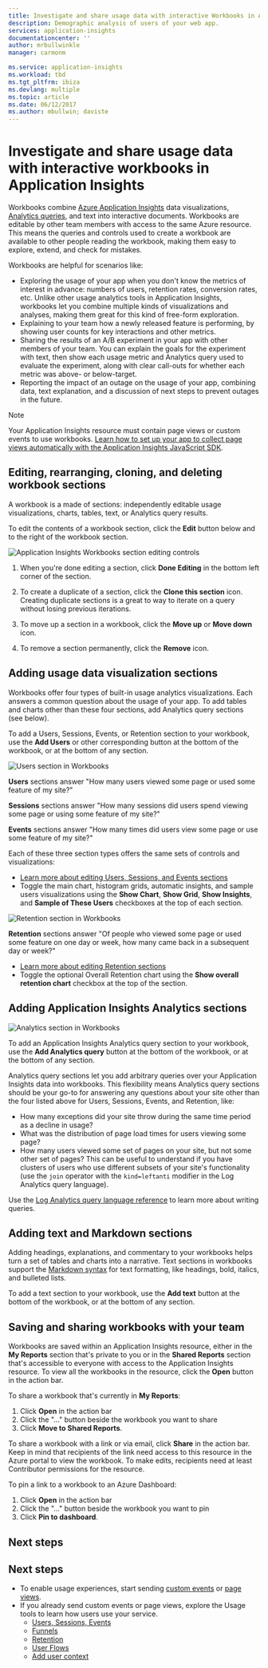 ```yaml
---
title: Investigate and share usage data with interactive Workbooks in Azure Application Insights | Microsoft docs
description: Demographic analysis of users of your web app.
services: application-insights
documentationcenter: ''
author: mrbullwinkle
manager: carmonm

ms.service: application-insights
ms.workload: tbd
ms.tgt_pltfrm: ibiza
ms.devlang: multiple
ms.topic: article
ms.date: 06/12/2017
ms.author: mbullwin; daviste
---
```


# Investigate and share usage data with interactive workbooks in Application Insights

Workbooks combine [Azure Application Insights](app-insights-overview.md) data visualizations, [Analytics queries](app-insights-analytics.md), and text into interactive documents. Workbooks are editable by other team members with access to the same Azure resource. This means the queries and controls used to create a workbook are available to other people reading the workbook, making them easy to explore, extend, and check for mistakes.

Workbooks are helpful for scenarios like:

* Exploring the usage of your app when you don't know the metrics of interest in advance: numbers of users, retention rates, conversion rates, etc. Unlike other usage analytics tools in Application Insights, workbooks let you combine multiple kinds of visualizations and analyses, making them great for this kind of free-form exploration.
* Explaining to your team how a newly released feature is performing, by showing user counts for key interactions and other metrics.
* Sharing the results of an A/B experiment in your app with other members of your team. You can explain the goals for the experiment with text, then show each usage metric and Analytics query used to evaluate the experiment, along with clear call-outs for whether each metric was above- or below-target.
* Reporting the impact of an outage on the usage of your app, combining data, text explanation, and a discussion of next steps to prevent outages in the future.

> [!NOTE]
> Your Application Insights resource must contain page views or custom events to use workbooks. [Learn how to set up your app to collect page views automatically with the Application Insights JavaScript SDK](app-insights-javascript.md).
> 
> 

## Editing, rearranging, cloning, and deleting workbook sections

A workbook is a made of sections: independently editable usage visualizations, charts, tables, text, or Analytics query results.

To edit the contents of a workbook section, click the **Edit** button below and to the right of the workbook section.

![Application Insights Workbooks section editing controls](./media/app-insights-usage-workbooks/editing-controls.png)

1. When you're done editing a section, click **Done Editing** in the bottom left corner of the section.

2. To create a duplicate of a section, click the **Clone this section** icon. Creating duplicate sections is a great to way to iterate on a query without losing previous iterations.

3. To move up a section in a workbook, click the **Move up** or **Move down** icon.

4. To remove a section permanently, click the **Remove** icon.

## Adding usage data visualization sections

Workbooks offer four types of built-in usage analytics visualizations. Each answers a common question about the usage of your app. To add tables and charts other than these four sections, add Analytics query sections (see below).

To add a Users, Sessions, Events, or Retention section to your workbook, use the **Add Users** or other corresponding button at the bottom of the workbook, or at the bottom of any section.

![Users section in Workbooks](./media/app-insights-usage-workbooks/users-section.png)

**Users** sections answer "How many users viewed some page or used some feature of my site?"

**Sessions** sections answer "How many sessions did users spend viewing some page or using some feature of my site?"

**Events** sections answer "How many times did users view some page or use some feature of my site?"

Each of these three section types offers the same sets of controls and visualizations:

* [Learn more about editing Users, Sessions, and Events sections](app-insights-usage-segmentation.md)
* Toggle the main chart, histogram grids, automatic insights, and sample users visualizations using the **Show Chart**, **Show Grid**, **Show Insights**, and **Sample of These Users** checkboxes at the top of each section.

![Retention section in Workbooks](./media/app-insights-usage-workbooks/retention-section.png)

**Retention** sections answer "Of people who viewed some page or used some feature on one day or week, how many came back in a subsequent day or week?"

* [Learn more about editing Retention sections](app-insights-usage-retention.md)
* Toggle the optional Overall Retention chart using the **Show overall retention chart** checkbox at the top of the section.

## Adding Application Insights Analytics sections

![Analytics section in Workbooks](./media/app-insights-usage-workbooks/analytics-section.png)

To add an Application Insights Analytics query section to your workbook, use the **Add Analytics query** button at the bottom of the workbook, or at the bottom of any section.

Analytics query sections let you add arbitrary queries over your Application Insights data into workbooks. This flexibility means Analytics query sections should be your go-to for answering any questions about your site other than the four listed above for Users, Sessions, Events, and Retention, like:

* How many exceptions did your site throw during the same time period as a decline in usage?
* What was the distribution of page load times for users viewing some page?
* How many users viewed some set of pages on your site, but not some other set of pages? This can be useful to understand if you have clusters of users who use different subsets of your site's functionality (use the `join` operator with the `kind=leftanti` modifier in the Log Analytics query language).

Use the [Log Analytics query language reference](https://docs.loganalytics.io/) to learn more about writing queries.

## Adding text and Markdown sections

Adding headings, explanations, and commentary to your workbooks helps turn a set of tables and charts into a narrative. Text sections in workbooks support the [Markdown syntax](https://daringfireball.net/projects/markdown/) for text formatting, like headings, bold, italics, and bulleted lists.

To add a text section to your workbook, use the **Add text** button at the bottom of the workbook, or at the bottom of any section.

## Saving and sharing workbooks with your team

Workbooks are saved within an Application Insights resource, either in the **My Reports** section that's private to you or in the **Shared Reports** section that's accessible to everyone with access to the Application Insights resource. To view all the workbooks in the resource, click the **Open** button in the action bar.

To share a workbook that's currently in **My Reports**:

1. Click **Open** in the action bar
2. Click the "..." button beside the workbook you want to share
3. Click **Move to Shared Reports**.

To share a workbook with a link or via email, click **Share** in the action bar. Keep in mind that recipients of the link need access to this resource in the Azure portal to view the workbook. To make edits, recipients need at least Contributor permissions for the resource.

To pin a link to a workbook to an Azure Dashboard:

1. Click **Open** in the action bar
2. Click the "..." button beside the workbook you want to pin
3. Click **Pin to dashboard**.

## Next steps

## Next steps
- To enable usage experiences, start sending [custom events](https://docs.microsoft.com/azure/application-insights/app-insights-api-custom-events-metrics#trackevent) or [page views](https://docs.microsoft.com/azure/application-insights/app-insights-api-custom-events-metrics#page-views).
- If you already send custom events or page views, explore the Usage tools to learn how users use your service.
    - [Users, Sessions, Events](app-insights-usage-segmentation.md)
    - [Funnels](usage-funnels.md)
    - [Retention](app-insights-usage-retention.md)
    - [User Flows](app-insights-usage-flows.md)
    - [Add user context](app-insights-usage-send-user-context.md)
    
